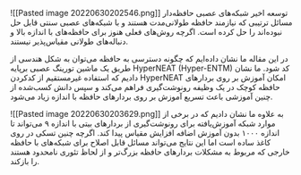 ![[Pasted image 20220630202546.png]]
توسعه اخیر شبکه‌های عصبی حافظه‌دار مسائل ترتیبی که نیازمند حافظه طولانی‌مدت هستند و با شبکه‌های عصبی سنتی قابل حل نبوده‌اند را حل کرده است.  اگرچه روش‌های فعلی هنوز برای حافظه‌های با اندازه بالا و دنباله‌های طولانی مقیاس‌پذیر نیستند.

در این مقاله ما نشان داده‌ایم که چگونه دسترسی به حافظه می‌توان به شکل هندسی از طریق یک ماشین تورینگ عصبی برپایه HyperNEAT (Hyper-ENTM) کد شود. ما نشان دادیم که استفاده غیرمستقیم از کدکردن HyperNEAT امکان آموزش بر روی بردارهای حافظه کوچک در یک وظیفه رونوشت‌گیری فراهم می‌کند و سپس دانش کسب‌شده از چنین آموزشی باعث تسریع آموزش بر روی بردارهای حافظه با اندازه زیاد می‌شود.

![[Pasted image 20220630203629.png]]
به علاوه ما نشان دادیم که در برخی از موارد شبکه آموزش‌یافته برای رونوشت‌گیری از بردارهای بیتی با اندازه ۹ می‌تواند تا اندازه ۱۰۰۰ بدون آموزش اضافه افزایش مقیاس پیدا کند. اگرچه چنین تسکی در روی کاغذ ساده است اما این نتایج می‌تواند مسائل قابل اصلاح برای شبکه‌های با حافظه خارجی که مربوط به مشکلات بردارهای حافظه بزرگ‌تر و از لحاظ تئوری نامحدود هستند را بازکند.
